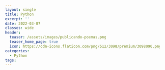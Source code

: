 ```yaml
---
layout: single
title: Python
excerpt: ''
date: 2022-03-07
classes: wide
header:
  teaser: /assets/images/publicando-poemas.png
  teaser_home_page: true
  icon: https://cdn-icons.flaticon.com/png/512/3098/premium/3098090.png?token=exp=1645327727~hmac=ba6e729df1bec2e210303c6c4bcbc2f0
categories:
  - Python
tags:
---
```


![]()
